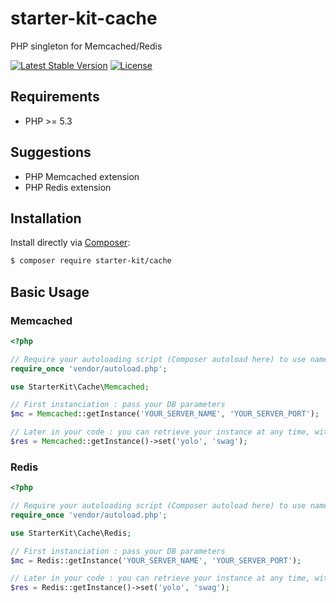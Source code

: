 # starter-kit-cache

PHP singleton for Memcached/Redis

[![Latest Stable Version](https://poser.pugx.org/starter-kit/cache/v/stable)](https://packagist.org/packages/starter-kit/cache) [![License](https://poser.pugx.org/starter-kit/cache/license)](https://packagist.org/packages/starter-kit/cache)

## Requirements

- PHP >= 5.3

## Suggestions

- PHP Memcached extension
- PHP Redis extension

## Installation

Install directly via [Composer](https://getcomposer.org/):
```bash
$ composer require starter-kit/cache
```

## Basic Usage

### Memcached

```php
<?php

// Require your autoloading script (Composer autoload here) to use namespaces
require_once 'vendor/autoload.php';

use StarterKit\Cache\Memcached;

// First instanciation : pass your DB parameters
$mc = Memcached::getInstance('YOUR_SERVER_NAME', 'YOUR_SERVER_PORT');

// Later in your code : you can retrieve your instance at any time, without creating new Memcached connection
$res = Memcached::getInstance()->set('yolo', 'swag');
```

### Redis

```php
<?php

// Require your autoloading script (Composer autoload here) to use namespaces
require_once 'vendor/autoload.php';

use StarterKit\Cache\Redis;

// First instanciation : pass your DB parameters
$mc = Redis::getInstance('YOUR_SERVER_NAME', 'YOUR_SERVER_PORT');

// Later in your code : you can retrieve your instance at any time, without creating new Redis connection
$res = Redis::getInstance()->set('yolo', 'swag');
```

